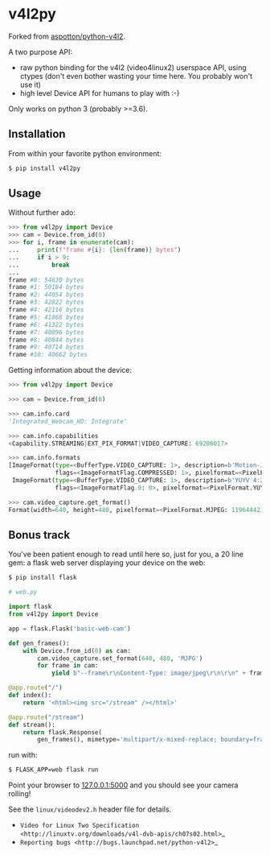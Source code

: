 # v4l2py

Forked from [aspotton/python-v4l2](https://github.com/aspotton/python-v4l2).

A two purpose API:

* raw python binding for the v4l2 (video4linux2) userspace API, using ctypes (don't even
  bother wasting your time here. You probably won't use it)
* high level Device API for humans to play with :-)

Only works on python 3 (probably >=3.6).


## Installation

From within your favorite python environment:

```bash
$ pip install v4l2py
```

## Usage

Without further ado:

```python
>>> from v4l2py import Device
>>> cam = Device.from_id(0)
>>> for i, frame in enumerate(cam):
...     print(f"frame #{i}: {len(frame)} bytes")
...     if i > 9:
...         break
...
frame #0: 54630 bytes
frame #1: 50184 bytes
frame #2: 44054 bytes
frame #3: 42822 bytes
frame #4: 42116 bytes
frame #5: 41868 bytes
frame #6: 41322 bytes
frame #7: 40896 bytes
frame #8: 40844 bytes
frame #9: 40714 bytes
frame #10: 40662 bytes
```

Getting information about the device:

```python
>>> from v4l2py import Device

>>> cam = Device.from_id(0)

>>> cam.info.card
'Integrated_Webcam_HD: Integrate'

>>> cam.info.capabilities
<Capability.STREAMING|EXT_PIX_FORMAT|VIDEO_CAPTURE: 69206017>

>>> cam.info.formats
[ImageFormat(type=<BufferType.VIDEO_CAPTURE: 1>, description=b'Motion-JPEG',
             flags=<ImageFormatFlag.COMPRESSED: 1>, pixelformat=<PixelFormat.MJPEG: 1196444237>),
 ImageFormat(type=<BufferType.VIDEO_CAPTURE: 1>, description=b'YUYV 4:2:2',
             flags=<ImageFormatFlag.0: 0>, pixelformat=<PixelFormat.YUYV: 1448695129>)]

>>> cam.video_capture.get_format()
Format(width=640, height=480, pixelformat=<PixelFormat.MJPEG: 1196444237>}
```


## Bonus track

You've been patient enough to read until here so, just for you,
a 20 line gem: a flask web server displaying your device on the web:

```bash
$ pip install flask
```

```python
# web.py

import flask
from v4l2py import Device

app = flask.Flask('basic-web-cam')

def gen_frames():
    with Device.from_id(0) as cam:
        cam.video_capture.set_format(640, 480, 'MJPG')
        for frame in cam:
            yield b"--frame\r\nContent-Type: image/jpeg\r\n\r\n" + frame + b"\r\n"

@app.route("/")
def index():
    return '<html><img src="/stream" /></html>'

@app.route("/stream")
def stream():
    return flask.Response(
        gen_frames(), mimetype='multipart/x-mixed-replace; boundary=frame')
```

run with:

```bash
$ FLASK_APP=web flask run
```

Point your browser to [127.0.0.1:5000](http://127.0.0.1:5000) and you should see
your camera rolling!


See the ``linux/videodev2.h`` header file for details.

* `Video for Linux Two Specification <http://linuxtv.org/downloads/v4l-dvb-apis/ch07s02.html>`_
* `Reporting bugs <http://bugs.launchpad.net/python-v4l2>`_
